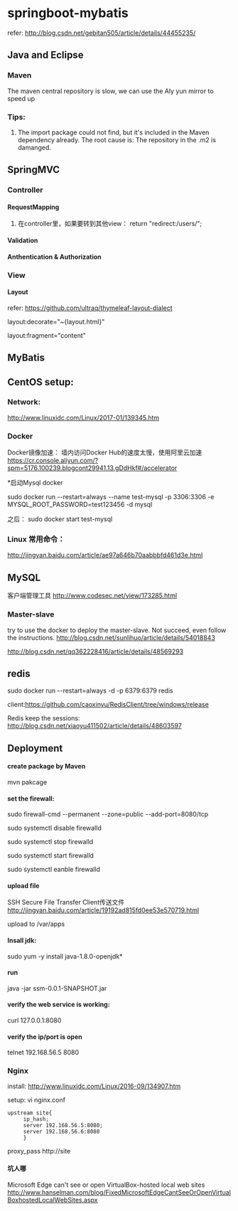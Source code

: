 # springboot-mybatis

refer: http://blog.csdn.net/gebitan505/article/details/44455235/

## Java and Eclipse

### Maven
The maven central repository is slow, we can use the Aly yun mirror to speed up

### Tips:

1. The import package could not find, but it's included in the Maven dependency already. The root cause is: The repository in the .m2 is damanged.

## SpringMVC
### Controller
#### RequestMapping
1. 在controller里，如果要转到其他view：
    return "redirect:/users/";


#### Validation

#### Anthentication & Authorization

### View
#### Layout
 refer: https://github.com/ultraq/thymeleaf-layout-dialect

 layout:decorate="~{layout.html}"

layout:fragment="content"


## MyBatis 

## CentOS setup:

### Network:

http://www.linuxidc.com/Linux/2017-01/139345.htm

### Docker
Docker镜像加速：
墙内访问Docker Hub的速度太慢，使用阿里云加速
https://cr.console.aliyun.com/?spm=5176.100239.blogcont29941.13.gDdHkf#/accelerator


*启动Mysql docker

sudo docker run --restart=always --name test-mysql -p 3306:3306 -e MYSQL_ROOT_PASSWORD=test123456 -d mysql

之后：
sudo docker start test-mysql

### Linux 常用命令：

http://jingyan.baidu.com/article/ae97a646b70aabbbfd461d3e.html


## MySQL

客户端管理工具
http://www.codesec.net/view/173285.html

### Master-slave
try to use the docker to deploy the master-slave. Not succeed, even follow the instructions. 
http://blog.csdn.net/sunlihuo/article/details/54018843

http://blog.csdn.net/qq362228416/article/details/48569293

## redis
sudo docker run --restart=always -d -p 6379:6379 redis

client:https://github.com/caoxinyu/RedisClient/tree/windows/release

Redis keep the sessions:
http://blog.csdn.net/xiaoyu411502/article/details/48603597

## Deployment
#### create package by Maven
mvn pakcage

#### set the firewall:

sudo firewall-cmd --permanent --zone=public --add-port=8080/tcp

sudo systemctl disable firewalld

sudo systemctl stop firewalld

sudo systemctl start firewalld

sudo systemctl eanble firewalld


#### upload file
SSH Secure File Transfer Client传送文件
http://jingyan.baidu.com/article/19192ad815fd0ee53e570719.html

upload to /var/apps


#### Insall jdk: 
sudo yum -y install java-1.8.0-openjdk*

#### run
java -jar ssm-0.0.1-SNAPSHOT.jar

#### verify the web service is working:
curl 127.0.0.1:8080

#### verify the ip/port is open
telnet 192.168.56.5 8080

### Nginx
install: 
http://www.linuxidc.com/Linux/2016-09/134907.htm

setup: vi nginx.conf
    
    upstream site{
         ip_hash;
         server 192.168.56.5:8080;
         server 192.168.56.6:8080
         }
         
   proxy_pass http://site


#### 坑人哪
Microsoft Edge can't see or open VirtualBox-hosted local web sites
http://www.hanselman.com/blog/FixedMicrosoftEdgeCantSeeOrOpenVirtualBoxhostedLocalWebSites.aspx
